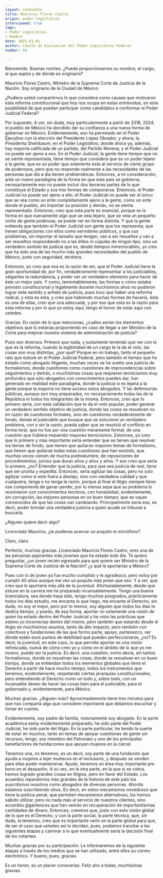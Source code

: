 ```yaml
---
layout: candidato
title: Mauricio Flores Castro
origin: poder legislativo
interviewed: true
tags:
- Poder Legislativo
- Hombre
date: 2025-01-01
author: Comité de Evaluación del Poder Legislativo Federal
number: 44

---
```


Bienvenido. Buenas noches. ¿Puede proporcionarnos su nombre, el cargo, al que aspira y de dónde es originario?

Mauricio Flores Castro, Ministro de la Suprema Corte de Justicia de la Nación. Soy originario de la Ciudad de México.

¿Pudiera usted compartirnos lo que considera como causas que motivaron esta reforma constitucional que hoy nos ocupa en estas entrevistas, en esta posibilidad de que puedan participar como candidatos a conformar el Poder Judicial Federal?

Por supuesto. A ver, sin duda, muy particularmente a partir de 2018, 2024, el pueblo de México ha decidido dar su confianza a una nueva forma de gobernar en México. Evidentemente, eso ha permeado en el Poder Ejecutivo con la elección del Presidente López Obrador, y ahora, la Presidenta Sheinbaum; en el Poder Legislativo, donde ahora ya, además, hay mayoría calificada  de un partido, del Partido Morena; y el Poder Judicial no puede ser ajeno a eso. En el Poder Judicial, la gente tiene tiempo que no se siente representada, tiene tiempo que considera que es un poder lejano a la gente, que es un poder que solamente está al servicio de cierto grupo de poderosos, pero que no responde realmente a las necesidades de las personas que día a día tienen problemáticas. Entonces, a mi consideración, ante un nuevo paradigma de la forma en que este país se gobierna, necesariamente eso no puede incluir dos terceras partes de lo que constituye el Estado y sus tres formas de componerse. Entonces, el Poder Judicial no puede ser ajeno a ello; el Poder Judicial no puede ser el único que se vea como un ente completamente ajeno a la gente, como un ente donde el pueblo, sin importar su posición y demás, no se sienta representado. Entonces, creo que esta parte es esencial, porque es la forma en que nuevamente algo que se veía lejano, que se veía un pequeño nicho de gente poderosa, se puede ver en forma distinta. Y que la gente entienda que también el Poder Judicial son gente que los representa, que tienen obligaciones con ellos como servidores públicos, y que sus problemas, sin importar el tamaño que tengan, van a ser resueltos y van a ser resueltos respondiendo no a las élites ni cúpulas de ningún tipo, sino un verdadero sentido de justicia que es, desde tiempos inmemorables, yo creo que ha sido una de las mucho más grandes necesidades del pueblo de México, junto con seguridad, etcétera.

Entonces, yo creo que esa es la razón de ser, que el Poder Judicial tiene la gran oportunidad de, por fin, verdaderamente representar a los justiciables, válganles la redundancia, y poder ser un verdadero elemento para hacer de éste un mejor país. Y como, lamentablemente, las formas o cómo estaba previsto constitucional y legalmente durante muchísimos años no pudieron lograr este sentido y anhelo de justicia, pues tuvo que haber una reforma radical, y ésta es ésta, y creo que habiendo muchas formas de hacerla, ésta es una de ellas, creo que una adecuada, y por eso que esta es la razón para esta reforma y por lo que yo estoy aquí, tengo el honor de estar aquí con ustedes.

Gracias. En razón de lo que mencionas, ¿cuáles serían los elementos objetivos que tú estarías proponiendo en caso de llegar a ser Ministro de la Corte para mejorar nuestro sistema de administración de justicia?

Pues son diversos. Primero que nada, y justamente teniendo que ver con lo que es la reforma,  cuando la legitimidad de un cargo te la da el voto, las cosas son muy distintas, ¿por qué? Porque en mi trabajo, tanto el pequeño rato que estuve en el Poder Judicial Federal, pero también el tiempo que he estado como abogado litigante, muchas veces se ha vuelto una justicia de formalismos, donde cuestiones como cuestiones de improcedencias sobre seguimientos y demás, o muchísimas cosas que requieren tecnicismos muy profundos que sólo abogados con conocimientos pueden dar, han generado en realidad este paradigma, donde la justicia sí es lejana a la gente porque la mayoría no tiene acceso estos abogados. Y las defensorías públicas, aunque son muy preparadas, no necesariamente todas las de la República ni todos los integrantes de la misma. 
Entonces, creo que lo primero sería, con esta validación que te da el voto popular, poder generar un verdadero sentido objetivo de justicia, donde las cosas se resuelvan no en razón de cuestiones formales, sino de cuestiones verdaderamente de fondo, donde el justiciable que busque que se solucione un verdadero problema, con o sin la razón, pueda saber que se resolvió el conflicto en forma toral, que no fue por una cuestión meramente formal, de una cuestión que hubiera requerido mayores tecnicismos. Entonces, yo creo que lo primero y más importante sería  entender que se tienen que resolver los temas de fondo, que tienen que quitarse mayores temas de formalismo, que tienen que quitarse todas estas cuestiones que han existido, que muchas veces vienen de mucha podredumbre, de reposiciones de procedimientos, juicios que duran años y años y años. Y eso creo que sería lo primero, ¿no? Entender que la justicia, para que sea justicia de real, tiene que ser pronta y expedita. Entonces, sería agilizar las cosas, pero no solo agilizar como si esto fuera a destajo, sino con verdadera calidad y que cualquiera, tenga o no tenga la razón, porque al final el litigio siempre tiene ese componente de ganar-perder, por lo menos sepa que su problema lo resolvieron con conocimientos técnicos, con honestidad, evidentemente, sin corrupción, las mejores personas en un buen tiempo; que se vayan convencidos de que las cosas van cambiando. Principalmente sería eso, es decir, poder brindar una verdadera justicia a quien acude un tribunal a buscarla.

¿Alguien quiere decir algo?

Licenciado Mauricio, ¿te pudieras acercar un poquito el micrófono?

Claro, claro.

Perfecto, muchas gracias. Licenciado Mauricio Flores Castro, eres una de las personas aspirantes más jóvenes que ha estado este día. Te quiero preguntar, ¿un joven recién egresado para qué quiere ser Ministro de la Suprema Corte de Justicia de la Nación? ¿y qué le aportarías a México?

Pues con lo de joven ya fue mucho cumplido y le  agradezco, pero estoy por cumplir 40 años aunque me veo un poquito más joven que eso. Y a ver, qué creo que le aportaría más allá de la juventud. Afortunadamente, desde que estuve en la carrera me he preparado incansablemente. Tengo una buena licenciatura, sea donde haya sido, tengo muchos posgrados, prácticamente todos los días estudio, me encanta lo que hago, me encanta el Derecho, sin duda, no soy el mejor, pero por lo menos, soy alguien que todos los días le dedica tiempo, y puedo, de esa forma, aportar no solamente una visión de quien ha estado dentro del Poder Judicial y ha visto las prácticas que estimo yo incorrectas dentro del mismo, pero también que estando desde el litigio en muchísimos asuntos, tanto de alto impacto, pero también con colectivos y fundaciones de las que formo parte, apoyo, pertenezco, ver dónde están esos puntos de debilidad que pueden perfeccionarse, ¿no? Es decir, la juventud, en este caso, lo que permite aportar es una visión refrescada, nueva  de cómo creo yo y cómo en el ámbito de lo que yo me muevo, puede ser la justicia. 
Es decir, una cuestión, como decía, sin tantos formalismos, donde se resuelvan las cosas, donde se resuelvan en un buen tiempo, donde se entiendan todos los elementos globales que tiene el Derecho a partir de hace mucho tiempo, todos los instrumentos que tenemos, evidentemente, respetando ciertas jerarquías constitucionales, pero entendiendo el Derecho como un todo y, sobre todo, con un incansable deseo de hacer las cosas bien para el justiciable, para el gobernado y, evidentemente, para México.

Muchas gracias. ¿Alguien más? Aproximadamente tiene tres minutos para que nos comparta algo que considere importante que debamos escuchar y tomar en cuenta.

Evidentemente, soy padre de familia, notoriamente soy abogado. En la parte académica estoy evidentemente preparado; he sido parte del Poder Judicial, he sido parte del litigio. En la parte particular, he tenido la suerte de estar en muchos, tanto en temas de apoyar cuestiones  de gente sin recursos, tengo, soy miembro del Patronato y uno de los principales benefactores de fundaciones que apoyan mujeres en la cárcel.

Tenemos una, no tenemos, es un decir, soy parte de una fundación que ayuda a mujeres a tejer muñecos en el reclusorio, y después se venden para ellas poder mantenerse. Ayudo, tenemos un área muy importante pro bono en el despacho. A su vez, en la otra parte, en la que sí se cobra, hemos logrado grandes cosas en litigios, pero en favor del Estado. Los acuerdos reparatorios más grandes de la historia de este país los suscribimos nosotros como abogados de diversas personas. Ahorita estamos suscribiendo otros. Es decir, en estos mecanismos novedosos que tiene la justicia penal, que permiten mecanismos alternativos,  los hemos sabido utilizar, pero no nada más al servicio de nuestros clientes, sino acuerdos gigantescos que han venido en recuperación de importantísimas cantidades de dinero. Entonces, creemos que, justo con esta visión global de lo que es el Derecho, y con la parte social, la parte técnica, que, sin duda, la tenemos, creo que es importante verlo en la parte global para que, de ser el caso que ustedes así lo decidan, pues, podamos transitar a las siguientes etapas  y caminar a lo que eventualmente sería la decisión final de los votantes.

Muchas gracias por su participación. Le informaremos de la siguiente etapas a través de los medios que se han utilizado, entre ellos su correo electrónico. Y bueno, pues, gracias.

Es un honor, es un placer conocerlas. Feliz año a todas, muchísimas gracias.


